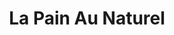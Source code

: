 ---
title: "La Pain Au Naturel"
url: /saint-quentin-la-poterie/la-pain-au-naturel/
shop: Bäckerei
---